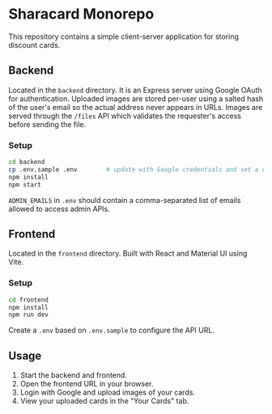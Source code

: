 # Sharacard Monorepo

This repository contains a simple client-server application for storing discount cards.

## Backend
Located in the `backend` directory. It is an Express server using Google OAuth for authentication. Uploaded images are stored per-user using a salted hash of the user's email so the actual address never appears in URLs. Images are served through the `/files` API which validates the requester's access before sending the file.

### Setup
```bash
cd backend
cp .env.sample .env        # update with Google credentials and set a unique SALT
npm install
npm start
```
`ADMIN_EMAILS` in `.env` should contain a comma-separated list of emails allowed to access admin APIs.

## Frontend
Located in the `frontend` directory. Built with React and Material UI using Vite.

### Setup
```bash
cd frontend
npm install
npm run dev
```

Create a `.env` based on `.env.sample` to configure the API URL.

## Usage
1. Start the backend and frontend.
2. Open the frontend URL in your browser.
3. Login with Google and upload images of your cards.
4. View your uploaded cards in the "Your Cards" tab.
